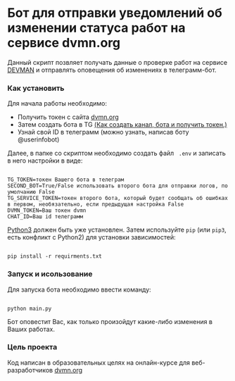 # Бот для отправки уведомлений об изменении статуса работ на сервисе dvmn.org

Данный скрипт позвляет получать данные о проверке работ на сервисе [DEVMAN](https://dvmn.org/) и отправлять оповещения об изменениях в телеграмм-бот.

### Как установить

Для начала работы необходимо:
- Получить токен с сайта [dvmn.org](https://dvmn.org/api/docs/)
- Затем создать бота в TG [(Как создать канал, бота и получить токен.)](https://smmplaner.com/blog/otlozhennyj-posting-v-telegram/)
- Узнай свой ID в телеграмм (можно узнать, написав боту @userinfobot)

Далее, в папке со скриптом необходимо создать файл ` .env` и записать в него настройки в виде:
```

TG_TOKEN=токен Вашего бота в телеграм
SECOND_BOT=True/False использовать второго бота для отправки логов, по умолчанию False 
TG_SERVICE_TOKEN=токен второго бота, который будет сообщать об ошибках в первом, необязательно, если предыдущая настройка False 
DVMN_TOKEN=Ваш токен dvmn
CHAT_ID=Ваш id телеграмм
```

[Python3](https://www.python.org/downloads/) должен быть уже установлен.
Затем используйте `pip` (или `pip3`, есть конфликт с Python2) для установки зависимостей:
```

pip install -r requirments.txt
```

### Запуск и исользование

Для запуска бота необходимо ввести команду:
```

python main.py
```
Бот оповестит Вас, как только произойдут какие-либо изменения в Ваших работах.

### Цель проекта 

Код написан в образовательных целях на онлайн-курсе для веб-разработчиков [dvmn.org](https://dvmn.org/)
